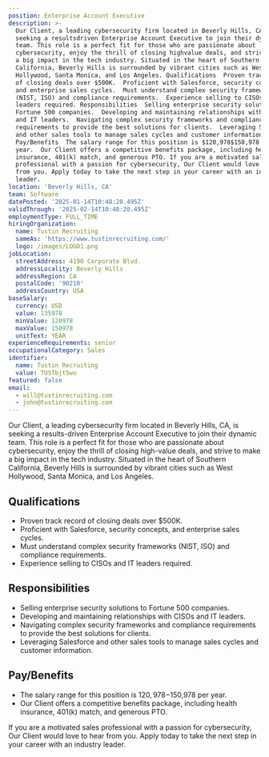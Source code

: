 ```yaml
---
position: Enterprise Account Executive
description: >-
  Our Client, a leading cybersecurity firm located in Beverly Hills, CA, is
  seeking a resultsdriven Enterprise Account Executive to join their dynamic
  team. This role is a perfect fit for those who are passionate about
  cybersecurity, enjoy the thrill of closing highvalue deals, and strive to make
  a big impact in the tech industry. Situated in the heart of Southern
  California, Beverly Hills is surrounded by vibrant cities such as West
  Hollywood, Santa Monica, and Los Angeles. Qualifications  Proven track record
  of closing deals over $500K.  Proficient with Salesforce, security concepts,
  and enterprise sales cycles.  Must understand complex security frameworks
  (NIST, ISO) and compliance requirements.  Experience selling to CISOs and IT
  leaders required. Responsibilities  Selling enterprise security solutions to
  Fortune 500 companies.  Developing and maintaining relationships with CISOs
  and IT leaders.  Navigating complex security frameworks and compliance
  requirements to provide the best solutions for clients.  Leveraging Salesforce
  and other sales tools to manage sales cycles and customer information.
  Pay/Benefits  The salary range for this position is $120,978$150,978 per
  year.  Our Client offers a competitive benefits package, including health
  insurance, 401(k) match, and generous PTO. If you are a motivated sales
  professional with a passion for cybersecurity, Our Client would love to hear
  from you. Apply today to take the next step in your career with an industry
  leader.
location: 'Beverly Hills, CA'
team: Software
datePosted: '2025-01-14T10:48:20.495Z'
validThrough: '2025-02-14T10:48:20.495Z'
employmentType: FULL_TIME
hiringOrganization:
  name: Tustin Recruiting
  sameAs: 'https://www.tustinrecruiting.com/'
  logo: /images/LOGO1.png
jobLocation:
  streetAddress: 4190 Corporate Blvd.
  addressLocality: Beverly Hills
  addressRegion: CA
  postalCode: '90210'
  addressCountry: USA
baseSalary:
  currency: USD
  value: 135978
  minValue: 120978
  maxValue: 150978
  unitText: YEAR
experienceRequirements: senior
occupationalCategory: Sales
identifier:
  name: Tustin Recruiting
  value: TUSTbjt5wu
featured: false
email:
  - will@tustinrecruiting.com
  - john@tustinrecruiting.com
---
```




Our Client, a leading cybersecurity firm located in Beverly Hills, CA, is seeking a results-driven Enterprise Account Executive to join their dynamic team. This role is a perfect fit for those who are passionate about cybersecurity, enjoy the thrill of closing high-value deals, and strive to make a big impact in the tech industry. Situated in the heart of Southern California, Beverly Hills is surrounded by vibrant cities such as West Hollywood, Santa Monica, and Los Angeles.

## Qualifications
- Proven track record of closing deals over $500K.
- Proficient with Salesforce, security concepts, and enterprise sales cycles.
- Must understand complex security frameworks (NIST, ISO) and compliance requirements.
- Experience selling to CISOs and IT leaders required.

## Responsibilities
- Selling enterprise security solutions to Fortune 500 companies.
- Developing and maintaining relationships with CISOs and IT leaders.
- Navigating complex security frameworks and compliance requirements to provide the best solutions for clients.
- Leveraging Salesforce and other sales tools to manage sales cycles and customer information.

## Pay/Benefits
- The salary range for this position is $120,978-$150,978 per year.
- Our Client offers a competitive benefits package, including health insurance, 401(k) match, and generous PTO.

If you are a motivated sales professional with a passion for cybersecurity, Our Client would love to hear from you. Apply today to take the next step in your career with an industry leader.
